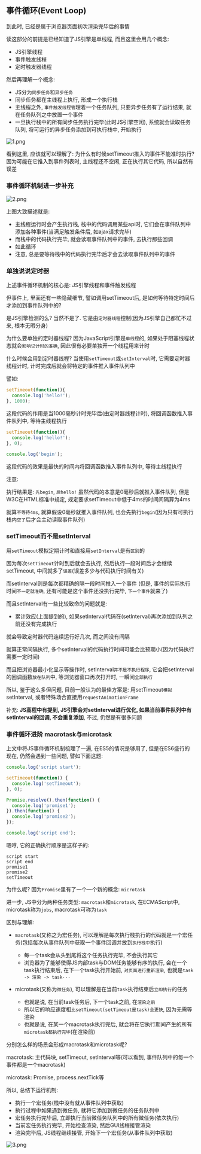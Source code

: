 ## 事件循环(Event Loop)

到此时, 已经是属于浏览器页面初次渲染完毕后的事情

读这部分的前提是已经知道了JS引擎是单线程, 而且这里会用几个概念:
+ JS引擎线程
+ 事件触发线程
+ 定时触发器线程

然后再理解一个概念:

+ JS分为`同步任务`和`异步任务`
+ 同步任务都在主线程上执行, 形成一个执行栈
+ 主线程之外, `事件触发线程管`理着一个任务队列, 只要异步任务有了运行结果, 就在任务队列之中放置一个事件
+ 一旦执行栈中的所有同步任务执行完毕(此时JS引擎空闲), 系统就会读取任务队列, 将可运行的异步任务添加到可执行栈中, 开始执行

![1.png](http://static.bigbigbigdz.xyz:8111/static/img/arti/1dr387b12892984/1575288652454407066.png)

看到这里, 应该就可以理解了: 为什么有时候setTimeout推入的事件不能准时执行? 因为可能在它推入到事件列表时, 主线程还不空闲, 正在执行其它代码, 所以自然有误差

### 事件循环机制进一步补充

![2.png](http://static.bigbigbigdz.xyz:8111/static/img/arti/1dr387b12892984/1575288652454194712.png)

上图大致描述就是:

+ 主线程运行时会产生执行栈, 栈中的代码调用某些api时, 它们会在事件队列中添加各种事件(当满足触发条件后, 如ajax请求完毕)
+ 而栈中的代码执行完毕, 就会读取事件队列中的事件, 去执行那些回调
+ 如此循环
+ 注意, 总是要等待栈中的代码执行完毕后才会去读取事件队列中的事件

### 单独说说定时器

上述事件循环机制的核心是: JS引擎线程和事件触发线程

但事件上, 里面还有一些隐藏细节, 譬如调用setTimeout后, 是如何等待特定时间后才添加到事件队列中的? 

是JS引擎检测的么? 当然不是了. 它是由`定时器线程`控制(因为JS引擎自己都忙不过来, 根本无暇分身)

为什么要单独的定时器线程? 因为JavaScript引擎是`单线程`的, 如果处于阻塞线程状态就会`影响记计时的准确`, 因此很有必要单独开一个线程用来计时

什么时候会用到定时器线程? 当使用`setTimeout`或`setInterval`时, 它需要定时器线程计时, 计时完成后就会将特定的事件推入事件队列中

譬如:

```javascript
setTimeout(function(){
  console.log('hello!');
}, 1000);
```

这段代码的作用是当1000毫秒计时完毕后(由定时器线程计时), 将回调函数推入事件队列中, 等待主线程执行

```js
setTimeout(function(){
  console.log('hello!');
}, 0);

console.log('begin');
```

这段代码的效果是最快的时间内将回调函数推入事件队列中, 等待主线程执行

注意: 

执行结果是: `先begin`, `后hello!`
虽然代码的本意是0毫秒后就推入事件队列, 但是W3C在HTML标准中规定, 规定要求setTimeout中低于4ms的时间间隔算为4ms

就算`不等待4ms`, 就算假设0毫秒就推入事件队列, 也会先执行`begin`(因为只有可执行栈内`空了`后才会主动读取事件队列)

### setTimeout而不是setInterval

用`setTimeout`模拟定期计时和直接用`setInterval`是有`区别`的

因为每次`setTimeout`计时到后就会去执行, 然后执行一段时间后才会继续setTimeout, 中间就多了`误差`(误差多少与代码执行时间有关)

而setInterval则是每次都精确的隔一段时间推入一个事件
(但是, 事件的实际执行时间`不一定就准确`, 还有可能是这个事件还没执行完毕, `下一个事件`就来了)

而且setInterval有一些比较致命的问题就是:

+ 累计效应(上面提到的), 如果setInterval代码在(setInterval)再次添加到队列之前还没有完成执行

就会导致定时器代码连续运行好几次, 而之间没有间隔

就算正常间隔执行, 多个setInterval的代码执行时间可能会比预期小(因为代码执行需要一定时间)

而且把浏览器最小化显示等操作时, setInterval`并不是不执行程序`, 它会把setInterval的回调函数`放在队列`中, 等浏览器窗口再次打开时, 一瞬间`全部执行`

所以, 鉴于这么多但问题, 目前一般认为的最佳方案是: 用setTimeout`模拟`setInterval, 或者特殊场合直接用`requestAnimationFrame`

补充: **JS高程中有提到, JS引擎会对setInterval进行优化, 如果当前事件队列中有setInterval的回调, 不会重复添加**, 不过, 仍然是有很多问题

### 事件循环进阶 macrotask与microtask

上文中将JS事件循环机制梳理了一遍, 在ES5的情况是够用了, 但是在ES6盛行的现在, 仍然会遇到一些问题, 譬如下面这题:

```javascript
console.log('script start');

setTimeout(function() {
  console.log('setTimeout');
}, 0);

Promise.resolve().then(function() {
  console.log('promise1');
}).then(function() {
  console.log('promise2');
});

console.log('script end');
```

嗯哼, 它的正确执行顺序是这样子的:

```
script start
script end
promise1
promise2
setTimeout
```

为什么呢? 因为`Promise`里有了一个一个新的概念: `microtask`

进一步, JS中分为两种任务类型: `macrotask`和`microtask`, 在ECMAScript中, microtask称为`jobs`, macrotask可称为`task`


区别与理解:

+ `macrotask`(又称之为宏任务), 可以理解是每次执行栈执行的代码就是一个宏任务(包括每次从事件队列中获取一个事件回调并放到`执行栈中`执行)
  * 每一个task会从头到尾将这个任务执行完毕, 不会执行其它
  * 浏览器为了能够使得JS内部task与DOM任务能够有序的执行, 会在一个task执行结束后, 在下一个task执行开始前, `对页面进行重新渲染`, 也就是`task -> 渲染 -> task···`

+ microtask(又称为`微任务`), 可以理解是在当前`task`执行结束后`立即执行`的任务
  + 也就是说, 在当前task任务后, 下一个task之前, 在`渲染之前`
  + 所以它的响应速度相`比setTimeout(setTimeout是task)会更快`, 因为无需等渲染
  + 也就是说, 在某一个macrotask执行完后, 就会将在它执行期间产生的所有`microtask都执行完毕`(在渲染前)

分别怎么样的场景会形成macrotask和microtask呢?

macrotask: 主代码块, setTimeout, setInterval等(可以看到, 事件队列中的每一个事件都是一个macrotask)

microtask: Promise, process.nextTick等

所以, 总结下运行机制:

+ 执行一个宏任务(栈中没有就从事件队列中获取)
+ 执行过程中如果遇到微任务, 就将它添加到微任务的任务队列中
+ 宏任务执行完毕后, 立即执行当前微任务队列中的所有微任务(依次执行)
+ 当前宏任务执行完毕, 开始检查渲染, 然后GUI线程接管渲染
+ 渲染完毕后, JS线程继续接管, 开始下一个宏任务(从事件队列中获取)

![3.png](http://static.bigbigbigdz.xyz:8111/static/img/arti/1dr387b12892984/1575288652454300663.png)